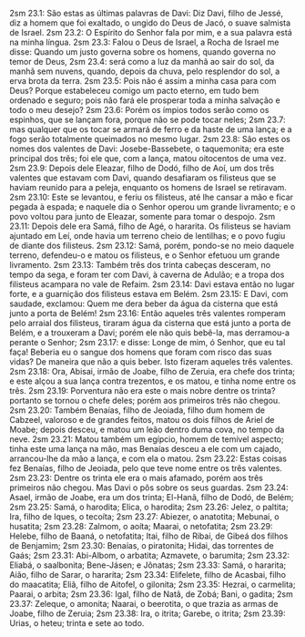 2sm 23.1: São estas as últimas palavras de Davi: Diz Davi, filho de Jessé, diz a homem que foi exaltado, o ungido do Deus de Jacó, o suave salmista de Israel.
2sm 23.2: O Espírito do Senhor fala por mim, e a sua palavra está na minha língua.
2sm 23.3: Falou o Deus de Israel, a Rocha de Israel me disse: Quando um justo governa sobre os homens, quando governa no temor de Deus,
2sm 23.4: será como a luz da manhã ao sair do sol, da manhã sem nuvens, quando, depois da chuva, pelo resplendor do sol, a erva brota da terra.
2sm 23.5: Pois não é assim a minha casa para com Deus? Porque estabeleceu comigo um pacto eterno, em tudo bem ordenado e seguro; pois não fará ele prosperar toda a minha salvação e todo o meu desejo?
2sm 23.6: Porém os ímpios todos serão como os espinhos, que se lançam fora, porque não se pode tocar neles;
2sm 23.7: mas qualquer que os tocar se armará de ferro e da haste de uma lança; e a fogo serão totalmente queimados no mesmo lugar.
2sm 23.8: São estes os nomes dos valentes de Davi: Josebe-Bassebete, o taquemonita; era este principal dos três; foi ele que, com a lança, matou oitocentos de uma vez.
2sm 23.9: Depois dele Eleazar, filho de Dodó, filho de Aoí, um dos três valentes que estavam com Davi, quando desafiaram os filisteus que se haviam reunido para a peleja, enquanto os homens de Israel se retiravam.
2sm 23.10: Este se levantou, e feriu os filisteus, até lhe cansar a mão e ficar pegada à espada; e naquele dia o Senhor operou um grande livramento; e o povo voltou para junto de Eleazar, somente para tomar o despojo.
2sm 23.11: Depois dele era Samá, filho de Agé, o hararita. Os filisteus se haviam ajuntado em Leí, onde havia um terreno cheio de lentilhas; e o povo fugiu de diante dos filisteus.
2sm 23.12: Samá, porém, pondo-se no meio daquele terreno, defendeu-o e matou os filisteus, e o Senhor efetuou um grande livramento.
2sm 23.13: Também três dos trinta cabeças desceram, no tempo da sega, e foram ter com Davi, à caverna de Adulão; e a tropa dos filisteus acampara no vale de Refaim.
2sm 23.14: Davi estava então no lugar forte, e a guarnição dos filisteus estava em Belém.
2sm 23.15: E Davi, com saudade, exclamou: Quem me dera beber da água da cisterna que está junto a porta de Belém!
2sm 23.16: Então aqueles três valentes romperam pelo arraial dos filisteus, tiraram água da cisterna que está junto a porta de Belém, e a trouxeram a Davi; porém ele não quis bebê-la, mas derramou-a perante o Senhor;
2sm 23.17: e disse: Longe de mim, ó Senhor, que eu tal faça! Beberia eu o sangue dos homens que foram com risco das suas vidas? De maneira que não a quis beber. Isto fizeram aqueles três valentes.
2sm 23.18: Ora, Abisai, irmão de Joabe, filho de Zeruia, era chefe dos trinta; e este alçou a sua lança contra trezentos, e os matou, e tinha nome entre os três.
2sm 23.19: Porventura não era este o mais nobre dentre os trinta? portanto se tornou o chefe deles; porém aos primeiros três não chegou.
2sm 23.20: Também Benaías, filho de Jeoiada, filho dum homem de Cabzeel, valoroso e de grandes feitos, matou os dois filhos de Ariel de Moabe; depois desceu, e matou um leão dentro duma cova, no tempo da neve.
2sm 23.21: Matou também um egípcio, homem de temível aspecto; tinha este uma lança na mão, mas Benaías desceu a ele com um cajado, arrancou-lhe da mão a lança, e com ela o matou.
2sm 23.22: Estas coisas fez Benaías, filho de Jeoiada, pelo que teve nome entre os três valentes.
2sm 23.23: Dentre os trinta ele era o mais afamado, porém aos três primeiros não chegou. Mas Davi o pôs sobre os seus guardas.
2sm 23.24: Asael, irmão de Joabe, era um dos trinta; El-Hanã, filho de Dodó, de Belém;
2sm 23.25: Samá, o harodita; Elica, o harodita;
2sm 23.26: Jelez, o paltita; Ira, filho de Iques, o tecoíta;
2sm 23.27: Abiezer, o anatotita; Mebunai, o husatita;
2sm 23.28: Zalmom, o aoíta; Maarai, o netofatita;
2sm 23.29: Helebe, filho de Baaná, o netofatita; Itai, filho de Ribai, de Gibeá dos filhos de Benjamim;
2sm 23.30: Benaías, o piratonita; Hidai, das torrentes de Gaás;
2sm 23.31: Abi-Albom, o arbatita; Azmavete, o barumita;
2sm 23.32: Eliabá, o saalbonita; Bene-Jásen; e Jônatas;
2sm 23.33: Samá, o hararita; Aião, filho de Sarar, o hararita;
2sm 23.34: Elifelete, filho de Acasbai, filho do maacatita; Eliã, filho de Aitofel, o gilonita;
2sm 23.35: Hezrai, o carmelita; Paarai, o arbita;
2sm 23.36: Igal, filho de Natã, de Zobá; Bani, o gadita;
2sm 23.37: Zeleque, o amonita; Naarai, o beerotita, o que trazia as armas de Joabe, filho de Zeruia;
2sm 23.38: Ira, o itrita; Garebe, o itrita;
2sm 23.39: Urias, o heteu; trinta e sete ao todo.
